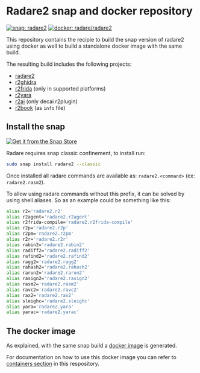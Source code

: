 # Radare2 snap and docker repository

[![snap: radare2](https://snapcraft.io/radare2/badge.svg "snap latest stable version")](https://snapcraft.io/radare2)
[![docker: radare/radare2](https://img.shields.io/docker/pulls/radare/radare2?logo=docker&logoColor=white&label=radare%2Fradare2 "docker pulls")](https://hub.docker.com/r/radare/radare2)

This repository contains the recipie to build the snap version of radare2 using docker as well to build a standalone docker image with the same build.

The resulting build includes the following projects:

* [radare2](https://github.com/radareorg/radare2)
* [r2ghidra](https://github.com/radareorg/r2ghidra)
* [r2frida](https://github.com/nowsecure/r2frida) (only in supported platforms)
* [r2yara](https://github.com/radareorg/r2yara)
* [r2ai](https://github.com/radareorg/r2ai) (only decai r2plugin)
* [r2book](https://github.com/radareorg/radare2-book) (as `info` file)

## Install the snap

[![Get it from the Snap Store](https://snapcraft.io/static/images/badges/en/snap-store-black.svg)](https://snapcraft.io/radare2)

Radare requires snap classic confinement, to install run:

```sh
sudo snap install radare2 --classic
```

Once installed all radare commands are available as:
`radare2.<command>` (ex: `radare2.rasm2`).

To allow using radare commands without this prefix, it can be solved by using shell aliases. So as an example could be something like this:

```sh
alias r2='radare2.r2'
alias r2agent='radare2.r2agent'
alias r2frida-compile='radare2.r2frida-compile'
alias r2p='radare2.r2p'
alias r2pm='radare2.r2pm'
alias r2r='radare2.r2r'
alias rabin2='radare2.rabin2'
alias radiff2='radare2.radiff2'
alias rafind2='radare2.rafind2'
alias ragg2='radare2.ragg2'
alias rahash2='radare2.rahash2'
alias rarun2='radare2.rarun2'
alias rasign2='radare2.rasign2'
alias rasm2='radare2.rasm2'
alias ravc2='radare2.ravc2'
alias rax2='radare2.rax2'
alias sleighc='radare2.sleighc'
alias yara='radare2.yara'
alias yarac='radare2.yarac'
```

## The docker image

As explained, with the same snap build a [docker image](https://hub.docker.com/r/radare/radare2) is generated.

For documentation on how to use this docker image you can refer to [containers section](README-containers.md) in this respository.
